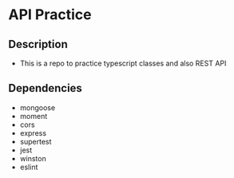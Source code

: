 # API Practice

## Description
* This is a repo to practice typescript classes and also REST API 

## Dependencies
* mongoose
* moment
* cors
* express
* supertest
* jest
* winston
* eslint
